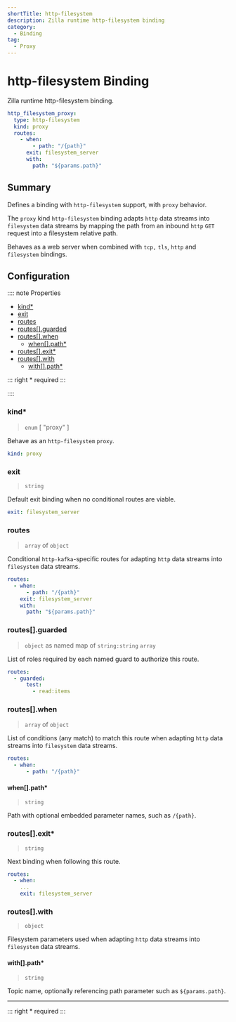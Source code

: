 ```yaml
---
shortTitle: http-filesystem 
description: Zilla runtime http-filesystem binding
category:
  - Binding
tag:
  - Proxy
---
```


# http-filesystem Binding

Zilla runtime http-filesystem binding.

```yaml {2}
http_filesystem_proxy:
  type: http-filesystem
  kind: proxy
  routes:
    - when:
        - path: "/{path}"
      exit: filesystem_server
      with:
        path: "${params.path}"
```

## Summary

Defines a binding with `http-filesystem`  support, with `proxy` behavior.

The `proxy` kind `http-filesystem` binding adapts `http` data streams into `filesystem` data streams by mapping the path from an inbound `http` `GET` request into a filesystem relative path.

Behaves as a web server when combined with `tcp,` `tls`, `http` and `filesystem` bindings.

## Configuration

:::: note Properties

- [kind\*](#kind)
- [exit](#exit)
- [routes](#routes)
- [routes\[\].guarded](#routes-guarded)
- [routes\[\].when](#routes-when)
  - [when\[\].path\*](#when-path)
- [routes\[\].exit\*](#routes-exit)
- [routes\[\].with](#routes-with)
  - [with\[\].path\*](#with-path)

::: right
\* required
:::

::::

### kind\*

> `enum` [ "proxy" ]

Behave as an `http-filesystem` `proxy`.

```yaml
kind: proxy
```

### exit

> `string`

Default exit binding when no conditional routes are viable.

```yaml
exit: filesystem_server
```

### routes

> `array` of `object`

Conditional `http-kafka`-specific routes for adapting `http` data streams into `filesystem` data streams.

```yaml
routes:
  - when:
      - path: "/{path}"
    exit: filesystem_server
    with:
      path: "${params.path}"
```

### routes[].guarded

> `object` as named map of `string:string` `array`

List of roles required by each named guard to authorize this route.

```yaml
routes:
  - guarded:
      test:
        - read:items
```

### routes[].when

> `array` of `object`

List of conditions (any match) to match this route when adapting `http` data streams into `filesystem` data streams.

```yaml
routes:
  - when:
      - path: "/{path}"
```

#### when[].path\*

> `string`

Path with optional embedded parameter names, such as `/{path}`.

### routes[].exit\*

> `string`

Next binding when following this route.

```yaml
routes:
  - when:
    ...
    exit: filesystem_server
```

### routes[].with

> `object`

Filesystem parameters used when adapting `http` data streams into `filesystem` data streams.

#### with[].path\*

> `string`

Topic name, optionally referencing path parameter such as `${params.path}`.

---

::: right
\* required
:::
